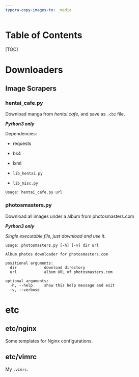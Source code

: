```yaml
---
typora-copy-images-to: _media
---
```


# Table of Contents
[TOC]

# Downloaders

## Image Scrapers

### hentai_cafe.py

Download manga from *hentai.cafe*, and save as `.cbz` file.

***Python3 only***

Dependencies:

- requests
- bs4
- lxml


- `lib_hentai.py`
- `lib_misc.py`

```
Usage: hentai_cafe.py url
```

### photosmasters.py

Download all images under a album from photosmasters.com

***Python3 only***

*Single executable file, just download and use it.*

```
usage: photosmasters.py [-h] [-v] dir url

Album photos downloader for photosmasters.com

positional arguments:
  dir            download directory
  url            album URL of photosmasters.com

optional arguments:
  -h, --help     show this help message and exit
  -v, --verbose
```

# etc

## etc/nginx

Some templates for Nginx configurations.

## etc/vimrc

My `.vimrc`.